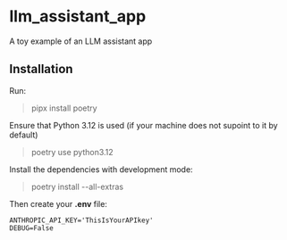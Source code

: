 # llm_assistant_app
A toy example of an LLM assistant app


## Installation

Run:
> pipx install poetry

Ensure that Python 3.12 is used (if your machine does not supoint to it by default)
> poetry use python3.12

Install the dependencies with development mode:
> poetry install --all-extras

Then create your **.env** file:
```
ANTHROPIC_API_KEY='ThisIsYourAPIkey'
DEBUG=False
```